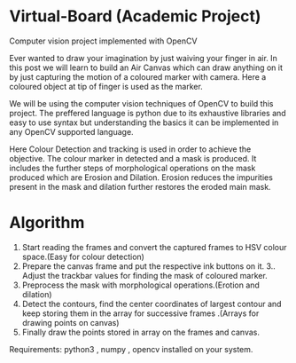 # Virtual-Board (Academic Project)
Computer vision project implemented with OpenCV

Ever wanted to draw your imagination by just waiving your finger in air. In this post we will learn to build an Air Canvas which can draw anything on it by just capturing the motion of a coloured marker with camera. Here a coloured object at tip of finger is used as the marker.

We will be using the computer vision techniques of OpenCV to build this project. The preffered language is python due to its exhaustive libraries and easy to use syntax but understanding the basics it can be implemented in any OpenCV supported language.

Here Colour Detection and tracking is used in order to achieve the objective. The colour marker in detected and a mask is produced. It includes the further steps of morphological operations on the mask produced which are Erosion and Dilation. Erosion reduces the impurities present in the mask and dilation further restores the eroded main mask.

# Algorithm
1. Start reading the frames and convert the captured frames to HSV colour space.(Easy for colour detection)
2. Prepare the canvas frame and put the respective ink buttons on it. 3.. Adjust the trackbar values for finding the mask of coloured marker.
3. Preprocess the mask with morphological operations.(Erotion and dilation)
4. Detect the contours, find the center coordinates of largest contour and keep storing them in the array for successive frames .(Arrays for drawing points on canvas)
5. Finally draw the points stored in array on the frames and canvas.

Requirements: python3 , numpy , opencv installed on your system.
